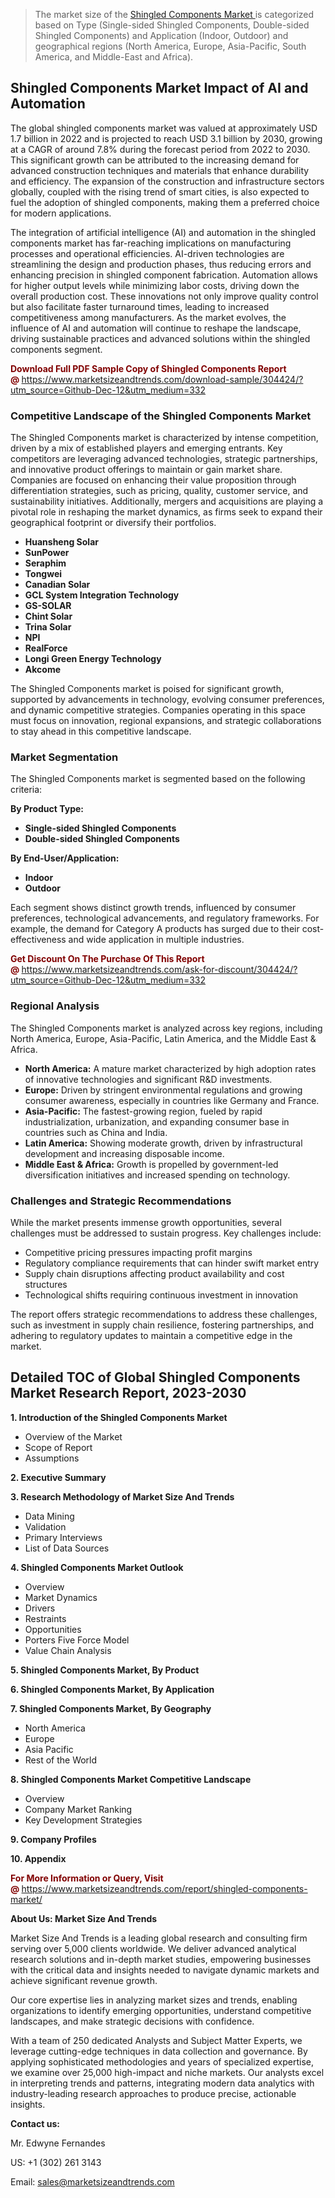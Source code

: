 <blockquote><p>The market size of the <a href="https://www.marketsizeandtrends.com/download-sample/304424/?utm_source=Github-Dec-12&amp;utm_medium=332" target="_blank">Shingled Components Market </a>is categorized based on Type (Single-sided Shingled Components, Double-sided Shingled Components) and Application (Indoor, Outdoor) and geographical regions (North America, Europe, Asia-Pacific, South America, and Middle-East and Africa).</p></blockquote><p><h2>Shingled Components Market Impact of AI and Automation</h2><p>The global shingled components market was valued at approximately USD 1.7 billion in 2022 and is projected to reach USD 3.1 billion by 2030, growing at a CAGR of around 7.8% during the forecast period from 2022 to 2030. This significant growth can be attributed to the increasing demand for advanced construction techniques and materials that enhance durability and efficiency. The expansion of the construction and infrastructure sectors globally, coupled with the rising trend of smart cities, is also expected to fuel the adoption of shingled components, making them a preferred choice for modern applications.</p><p>The integration of artificial intelligence (AI) and automation in the shingled components market has far-reaching implications on manufacturing processes and operational efficiencies. AI-driven technologies are streamlining the design and production phases, thus reducing errors and enhancing precision in shingled component fabrication. Automation allows for higher output levels while minimizing labor costs, driving down the overall production cost. These innovations not only improve quality control but also facilitate faster turnaround times, leading to increased competitiveness among manufacturers. As the market evolves, the influence of AI and automation will continue to reshape the landscape, driving sustainable practices and advanced solutions within the shingled components segment.</p></p><p><strong><span style="color: #800000;">Download Full PDF Sample Copy of Shingled Components Report @</span>&nbsp;</strong><a href="https://www.marketsizeandtrends.com/download-sample/304424/?utm_source=Github-Dec-12&amp;utm_medium=332">https://www.marketsizeandtrends.com/download-sample/304424/?utm_source=Github-Dec-12&amp;utm_medium=332</a></p><h3>Competitive Landscape of the Shingled Components Market</h3><p>The Shingled Components market is characterized by intense competition, driven by a mix of established players and emerging entrants. Key competitors are leveraging advanced technologies, strategic partnerships, and innovative product offerings to maintain or gain market share. Companies are focused on enhancing their value proposition through differentiation strategies, such as pricing, quality, customer service, and sustainability initiatives. Additionally, mergers and acquisitions are playing a pivotal role in reshaping the market dynamics, as firms seek to expand their geographical footprint or diversify their portfolios.</p><p><strong><p><ul><li>Huansheng Solar </li><li> SunPower </li><li> Seraphim </li><li> Tongwei </li><li> Canadian Solar </li><li> GCL System Integration Technology </li><li> GS-SOLAR </li><li> Chint Solar </li><li> Trina Solar </li><li> NPI </li><li> RealForce </li><li> Longi Green Energy Technology </li><li> Akcome</p></li></ul></p></strong></p><p>The Shingled Components market is poised for significant growth, supported by advancements in technology, evolving consumer preferences, and dynamic competitive strategies. Companies operating in this space must focus on innovation, regional expansions, and strategic collaborations to stay ahead in this competitive landscape.</p><h3>Market Segmentation</h3><p>The Shingled Components market is segmented based on the following criteria:</p><p><strong>By Product Type:</strong></p><p><strong><p><ul><li>Single-sided Shingled Components </li><li> Double-sided Shingled Components</p></li></ul></p></strong></p><p><strong>By End-User/Application:</strong></p><p><strong><p><ul><li>Indoor </li><li> Outdoor</p></li></ul></p></strong></p><p>Each segment shows distinct growth trends, influenced by consumer preferences, technological advancements, and regulatory frameworks. For example, the demand for Category A products has surged due to their cost-effectiveness and wide application in multiple industries.</p><p><strong><span style="color: #800000;">Get Discount On The Purchase Of This Report @&nbsp;</span></strong><a href="https://www.marketsizeandtrends.com/ask-for-discount/304424/?utm_source=Github-Dec-12&amp;utm_medium=332">https://www.marketsizeandtrends.com/ask-for-discount/304424/?utm_source=Github-Dec-12&amp;utm_medium=332</a></p><h3>Regional Analysis</h3><p>The Shingled Components market is analyzed across key regions, including North America, Europe, Asia-Pacific, Latin America, and the Middle East &amp; Africa.</p><ul><li><strong>North America:</strong> A mature market characterized by high adoption rates of innovative technologies and significant R&amp;D investments.</li><li><strong>Europe:</strong> Driven by stringent environmental regulations and growing consumer awareness, especially in countries like Germany and France.</li><li><strong>Asia-Pacific:</strong> The fastest-growing region, fueled by rapid industrialization, urbanization, and expanding consumer base in countries such as China and India.</li><li><strong>Latin America:</strong> Showing moderate growth, driven by infrastructural development and increasing disposable income.</li><li><strong>Middle East &amp; Africa:</strong> Growth is propelled by government-led diversification initiatives and increased spending on technology.</li></ul><h3>Challenges and Strategic Recommendations</h3><p>While the market presents immense growth opportunities, several challenges must be addressed to sustain progress. Key challenges include:</p><ul><li>Competitive pricing pressures impacting profit margins</li><li>Regulatory compliance requirements that can hinder swift market entry</li><li>Supply chain disruptions affecting product availability and cost structures</li><li>Technological shifts requiring continuous investment in innovation</li></ul><p>The report offers strategic recommendations to address these challenges, such as investment in supply chain resilience, fostering partnerships, and adhering to regulatory updates to maintain a competitive edge in the market.</p><h2>Detailed TOC of Global Shingled Components Market Research Report, 2023-2030</h2><p><strong>1. Introduction of the Shingled Components Market</strong></p><ul><li>Overview of the Market</li><li>Scope of Report</li><li>Assumptions&nbsp;</li></ul><p><strong>2. Executive Summary</strong></p><p><strong>3. Research Methodology of <strong>Market Size And Trends</strong></strong></p><ul><li>Data Mining</li><li>Validation</li><li>Primary Interviews</li><li>List of Data Sources&nbsp;</li></ul><p><strong>4. Shingled Components Market Outlook</strong></p><ul><li>Overview</li><li>Market Dynamics</li><li>Drivers</li><li>Restraints</li><li>Opportunities</li><li>Porters Five Force Model</li><li>Value Chain Analysis&nbsp;</li></ul><p><strong>5. Shingled Components Market, By Product</strong></p><p><strong>6. Shingled Components Market, By Application</strong></p><p><strong>7. Shingled Components Market, By Geography</strong></p><ul><li>North America</li><li>Europe</li><li>Asia Pacific</li><li>Rest of the World&nbsp;</li></ul><p><strong>8. Shingled Components Market Competitive Landscape</strong></p><ul><li>Overview</li><li>Company Market Ranking</li><li>Key Development Strategies&nbsp;</li></ul><p><strong>9. Company Profiles</strong></p><p><strong>10. Appendix</strong></p><p><strong><span style="color: #800000;">For More Information or Query, Visit @&nbsp;</span></strong><a href="https://www.marketsizeandtrends.com/report/shingled-components-market/">https://www.marketsizeandtrends.com/report/shingled-components-market/</a></p><p></p><p><strong>About Us:&nbsp;Market Size And Trends</strong></p><p>Market Size And Trends&nbsp;is a leading global research and consulting firm serving over 5,000 clients worldwide. We deliver advanced analytical research solutions and in-depth market studies, empowering businesses with the critical data and insights needed to navigate dynamic markets and achieve significant revenue growth.</p><p>Our core expertise lies in analyzing market sizes and trends, enabling organizations to identify emerging opportunities, understand competitive landscapes, and make strategic decisions with confidence.</p><p>With a team of 250 dedicated Analysts and Subject Matter Experts, we leverage cutting-edge techniques in data collection and governance. By applying sophisticated methodologies and years of specialized expertise, we examine over 25,000 high-impact and niche markets. Our analysts excel in interpreting trends and patterns, integrating modern data analytics with industry-leading research approaches to produce precise, actionable insights.</p><p><strong>Contact us:</strong></p><p>Mr. Edwyne Fernandes</p><p>US: +1 (302) 261 3143</p><p>Email: <a href="mailto:sales@marketsizeandtrends.com">sales@marketsizeandtrends.com</a>&nbsp;</p>
